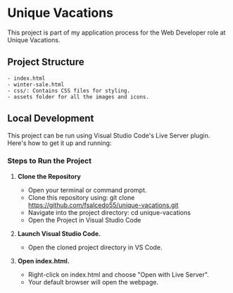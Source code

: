 # Unique Vacations

This project is part of my application process for the Web Developer role at Unique Vacations.

## Project Structure

    - index.html
    - winter-sale.html
    - css/: Contains CSS files for styling.
    - assets folder for all the images and icons.

## Local Development

This project can be run using Visual Studio Code's Live Server plugin. Here's how to get it up and running:

### Steps to Run the Project

1. **Clone the Repository**

   - Open your terminal or command prompt.
   - Clone this repository using: git clone https://github.com/fsalcedo55/unique-vacations.git
   - Navigate into the project directory: cd unique-vacations
   - Open the Project in Visual Studio Code

2. **Launch Visual Studio Code.**

   - Open the cloned project directory in VS Code.

3. **Open index.html.**
   - Right-click on index.html and choose "Open with Live Server".
   - Your default browser will open the webpage.
